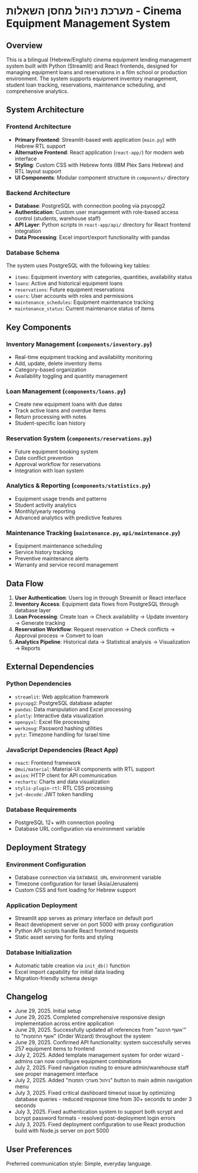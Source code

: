 # מערכת ניהול מחסן השאלות - Cinema Equipment Management System

## Overview

This is a bilingual (Hebrew/English) cinema equipment lending management system built with Python (Streamlit) and React frontends, designed for managing equipment loans and reservations in a film school or production environment. The system supports equipment inventory management, student loan tracking, reservations, maintenance scheduling, and comprehensive analytics.

## System Architecture

### Frontend Architecture
- **Primary Frontend**: Streamlit-based web application (`main.py`) with Hebrew RTL support
- **Alternative Frontend**: React application (`react-app/`) for modern web interface
- **Styling**: Custom CSS with Hebrew fonts (IBM Plex Sans Hebrew) and RTL layout support
- **UI Components**: Modular component structure in `components/` directory

### Backend Architecture
- **Database**: PostgreSQL with connection pooling via psycopg2
- **Authentication**: Custom user management with role-based access control (students, warehouse staff)
- **API Layer**: Python scripts in `react-app/api/` directory for React frontend integration
- **Data Processing**: Excel import/export functionality with pandas

### Database Schema
The system uses PostgreSQL with the following key tables:
- `items`: Equipment inventory with categories, quantities, availability status
- `loans`: Active and historical equipment loans
- `reservations`: Future equipment reservations
- `users`: User accounts with roles and permissions
- `maintenance_schedules`: Equipment maintenance tracking
- `maintenance_status`: Current maintenance status of items

## Key Components

### Inventory Management (`components/inventory.py`)
- Real-time equipment tracking and availability monitoring
- Add, update, delete inventory items
- Category-based organization
- Availability toggling and quantity management

### Loan Management (`components/loans.py`)
- Create new equipment loans with due dates
- Track active loans and overdue items
- Return processing with notes
- Student-specific loan history

### Reservation System (`components/reservations.py`)
- Future equipment booking system
- Date conflict prevention
- Approval workflow for reservations
- Integration with loan system

### Analytics & Reporting (`components/statistics.py`)
- Equipment usage trends and patterns
- Student activity analytics
- Monthly/yearly reporting
- Advanced analytics with predictive features

### Maintenance Tracking (`maintenance.py`, `api/maintenance.py`)
- Equipment maintenance scheduling
- Service history tracking
- Preventive maintenance alerts
- Warranty and service record management

## Data Flow

1. **User Authentication**: Users log in through Streamlit or React interface
2. **Inventory Access**: Equipment data flows from PostgreSQL through database layer
3. **Loan Processing**: Create loan → Check availability → Update inventory → Generate tracking
4. **Reservation Workflow**: Request reservation → Check conflicts → Approval process → Convert to loan
5. **Analytics Pipeline**: Historical data → Statistical analysis → Visualization → Reports

## External Dependencies

### Python Dependencies
- `streamlit`: Web application framework
- `psycopg2`: PostgreSQL database adapter
- `pandas`: Data manipulation and Excel processing
- `plotly`: Interactive data visualization
- `openpyxl`: Excel file processing
- `werkzeug`: Password hashing utilities
- `pytz`: Timezone handling for Israel time

### JavaScript Dependencies (React App)
- `react`: Frontend framework
- `@mui/material`: Material-UI components with RTL support
- `axios`: HTTP client for API communication
- `recharts`: Charts and data visualization
- `stylis-plugin-rtl`: RTL CSS processing
- `jwt-decode`: JWT token handling

### Database Requirements
- PostgreSQL 12+ with connection pooling
- Database URL configuration via environment variable

## Deployment Strategy

### Environment Configuration
- Database connection via `DATABASE_URL` environment variable
- Timezone configuration for Israel (Asia/Jerusalem)
- Custom CSS and font loading for Hebrew support

### Application Deployment
- Streamlit app serves as primary interface on default port
- React development server on port 5000 with proxy configuration
- Python API scripts handle React frontend requests
- Static asset serving for fonts and styling

### Database Initialization
- Automatic table creation via `init_db()` function
- Excel import capability for initial data loading
- Migration-friendly schema design

## Changelog
- June 29, 2025. Initial setup
- June 29, 2025. Completed comprehensive responsive design implementation across entire application
- June 29, 2025. Successfully updated all references from "אשף הוינטג'" to "אשף ההזמנות" (Order Wizard) throughout the system
- June 29, 2025. Confirmed API functionality: system successfully serves 257 equipment items to frontend
- July 2, 2025. Added template management system for order wizard - admins can now configure equipment combinations
- July 2, 2025. Fixed navigation routing to ensure admin/warehouse staff see proper management interface  
- July 2, 2025. Added "ניהול מערכי הזמנות" button to main admin navigation menu
- July 3, 2025. Fixed critical dashboard timeout issue by optimizing database queries - reduced response time from 30+ seconds to under 3 seconds
- July 3, 2025. Fixed authentication system to support both scrypt and bcrypt password formats - resolved post-deployment login errors
- July 3, 2025. Fixed deployment configuration to use React production build with Node.js server on port 5000

## User Preferences

Preferred communication style: Simple, everyday language.